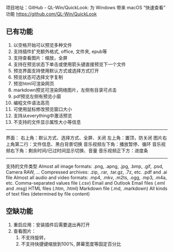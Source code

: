
项目地址：GitHub - QL-Win/QuickLook: 为 Windows 带来 macOS “快速查看” 功能
https://github.com/QL-Win/QuickLook

## 已有功能

1. 以空格开始可以预览多种文件
2. 支持插件扩充额外格式, office, 文件夹, epub等
3. 支持查看图片：缩放，全屏
4. 支持在预览状态下单击或使用箭头键直接预览下一个文件
5. 预览界面支持使用默认方式或选择方式打开
6. 预览状态可选择文字复制
7. 预览html可渲染网页
8. markdown预览可渲染网络图片，左侧有目录可点击
9. pdf预览左侧有预览小窗
10. 编程文件语法高亮
11. 可使用鼠标修改预览窗口大小
12. 支持从everything中激活预览
13. 不支持的文件显示属性大小等信息

---

界面：
右上角：默认方式、选择方式、全屏、关闭
左上角：置顶，防关闭
图片右上角第二行：文件信息、黑白背景切换
音乐视频左下角：播放暂停、循环
音乐视频右下角：剩余时间/已过时间显示切换、音量
音乐视频正下方：进度条

---

支持的文件类型
Almost all image formats: .png, .apng, .jpg, .bmp, .gif, .psd, Camera RAW, ...
Compressed archives: .zip, .rar, .tar.gz, .7z, etc.
.pdf and .ai file
Almost all audio and video formats: .mp4, .mkv, .m2ts, .ogg, .mp3, .m4a, etc.
Comma-separated values file (.csv)
Email and Outlook Email files (.eml and .msg)
HTML files (.htm, .html)
Markdown file (.md, .markdown)
All kinds of text files (determined by file content)

## 空缺功能

1. 重启应用：安装插件后需要退出再打开
2. 查看图片：
   1. 不支持旋转，
   2. 不支持快捷键缩放到100%, 屏幕宽度等固定百分比